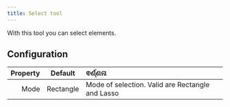 ```yaml
---
title: Select tool
---
```


With this tool you can select elements.

## Configuration

| Property |  Default  | ଵର୍ଣ୍ଣନା                                                         |
| -------: | :-------: | :--------------------------------------------------------------- |
|     Mode | Rectangle | Mode of selection. Valid are Rectangle and Lasso |
